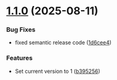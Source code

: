 # [1.1.0](https://github.com/cerealean/bnch-dev-frontend/compare/v1.0.0...v1.1.0) (2025-08-11)


### Bug Fixes

* fixed semantic release code ([1d6cee4](https://github.com/cerealean/bnch-dev-frontend/commit/1d6cee4667e16dc2f797462d36738db20526a282))


### Features

* Set current version to 1 ([b395256](https://github.com/cerealean/bnch-dev-frontend/commit/b3952565b8313221e875f6ad2fd681c70c46a2b0))
